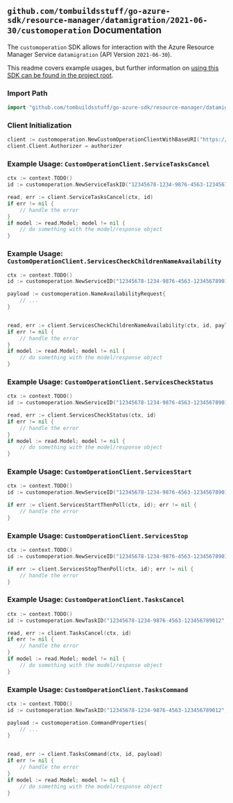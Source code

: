 
## `github.com/tombuildsstuff/go-azure-sdk/resource-manager/datamigration/2021-06-30/customoperation` Documentation

The `customoperation` SDK allows for interaction with the Azure Resource Manager Service `datamigration` (API Version `2021-06-30`).

This readme covers example usages, but further information on [using this SDK can be found in the project root](https://github.com/tombuildsstuff/go-azure-sdk/tree/main/docs).

### Import Path

```go
import "github.com/tombuildsstuff/go-azure-sdk/resource-manager/datamigration/2021-06-30/customoperation"
```


### Client Initialization

```go
client := customoperation.NewCustomOperationClientWithBaseURI("https://management.azure.com")
client.Client.Authorizer = authorizer
```


### Example Usage: `CustomOperationClient.ServiceTasksCancel`

```go
ctx := context.TODO()
id := customoperation.NewServiceTaskID("12345678-1234-9876-4563-123456789012", "resourceGroupValue", "serviceValue", "serviceTaskValue")

read, err := client.ServiceTasksCancel(ctx, id)
if err != nil {
	// handle the error
}
if model := read.Model; model != nil {
	// do something with the model/response object
}
```


### Example Usage: `CustomOperationClient.ServicesCheckChildrenNameAvailability`

```go
ctx := context.TODO()
id := customoperation.NewServiceID("12345678-1234-9876-4563-123456789012", "resourceGroupValue", "serviceValue")

payload := customoperation.NameAvailabilityRequest{
	// ...
}


read, err := client.ServicesCheckChildrenNameAvailability(ctx, id, payload)
if err != nil {
	// handle the error
}
if model := read.Model; model != nil {
	// do something with the model/response object
}
```


### Example Usage: `CustomOperationClient.ServicesCheckStatus`

```go
ctx := context.TODO()
id := customoperation.NewServiceID("12345678-1234-9876-4563-123456789012", "resourceGroupValue", "serviceValue")

read, err := client.ServicesCheckStatus(ctx, id)
if err != nil {
	// handle the error
}
if model := read.Model; model != nil {
	// do something with the model/response object
}
```


### Example Usage: `CustomOperationClient.ServicesStart`

```go
ctx := context.TODO()
id := customoperation.NewServiceID("12345678-1234-9876-4563-123456789012", "resourceGroupValue", "serviceValue")

if err := client.ServicesStartThenPoll(ctx, id); err != nil {
	// handle the error
}
```


### Example Usage: `CustomOperationClient.ServicesStop`

```go
ctx := context.TODO()
id := customoperation.NewServiceID("12345678-1234-9876-4563-123456789012", "resourceGroupValue", "serviceValue")

if err := client.ServicesStopThenPoll(ctx, id); err != nil {
	// handle the error
}
```


### Example Usage: `CustomOperationClient.TasksCancel`

```go
ctx := context.TODO()
id := customoperation.NewTaskID("12345678-1234-9876-4563-123456789012", "resourceGroupValue", "serviceValue", "projectValue", "taskValue")

read, err := client.TasksCancel(ctx, id)
if err != nil {
	// handle the error
}
if model := read.Model; model != nil {
	// do something with the model/response object
}
```


### Example Usage: `CustomOperationClient.TasksCommand`

```go
ctx := context.TODO()
id := customoperation.NewTaskID("12345678-1234-9876-4563-123456789012", "resourceGroupValue", "serviceValue", "projectValue", "taskValue")

payload := customoperation.CommandProperties{
	// ...
}


read, err := client.TasksCommand(ctx, id, payload)
if err != nil {
	// handle the error
}
if model := read.Model; model != nil {
	// do something with the model/response object
}
```
